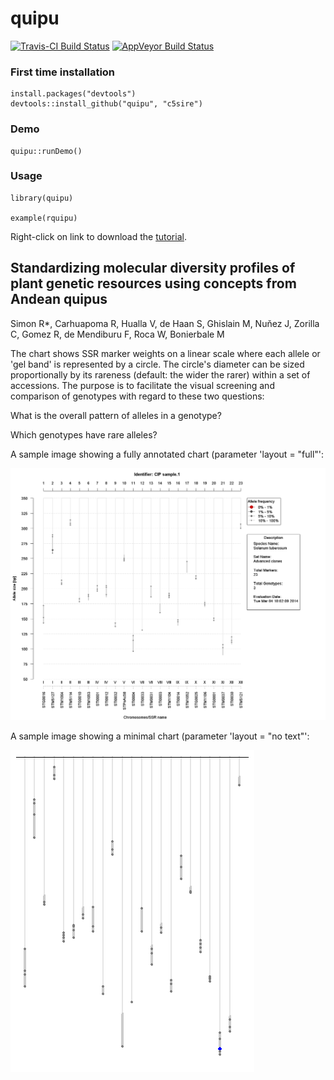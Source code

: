 quipu
=====

[![Travis-CI Build Status](https://travis-ci.org/c5sire/quipu.png?branch=master)](https://travis-ci.org/c5sire/quipu)
[![AppVeyor Build Status](https://ci.appveyor.com/api/projects/status/github/c5sire/quipu?branch=master)](https://ci.appveyor.com/project/c5sire/quipu)

### First time installation
```{r}
install.packages("devtools")
devtools::install_github("quipu", "c5sire")
```

### Demo
```{r}
quipu::runDemo()
```

### Usage
```{r}
library(quipu)

example(rquipu)
```

Right-click on link to download the [tutorial](https://github.com/c5sire/quipu/tree/master/vignettes/Quipu_tutorial.pdf).

Standardizing molecular diversity profiles of plant genetic resources using concepts from Andean quipus
---------------------

Simon R*, Carhuapoma R, Hualla V, de Haan S, Ghislain M, Nuňez J, Zorilla C, Gomez R, de Mendiburu F, Roca W, Bonierbale M

 The chart shows SSR marker weights on a linear scale where each allele or 'gel band' is represented by a circle. The circle's diameter can be sized proportionally by its rareness  (default: the wider the rarer) within a set of accessions. The purpose is to facilitate the visual screening
and comparison of genotypes with regard to these two questions:
 
What is the overall pattern of alleles in a genotype?
 
Which genotypes have rare alleles?


    
A sample image showing a fully annotated chart (parameter 'layout = "full"':

![Sample quipu image](img/sample.1.jpg)

A sample image showing a minimal chart (parameter 'layout = "no text"':

![Sample quipu image](img/no_text.png)

